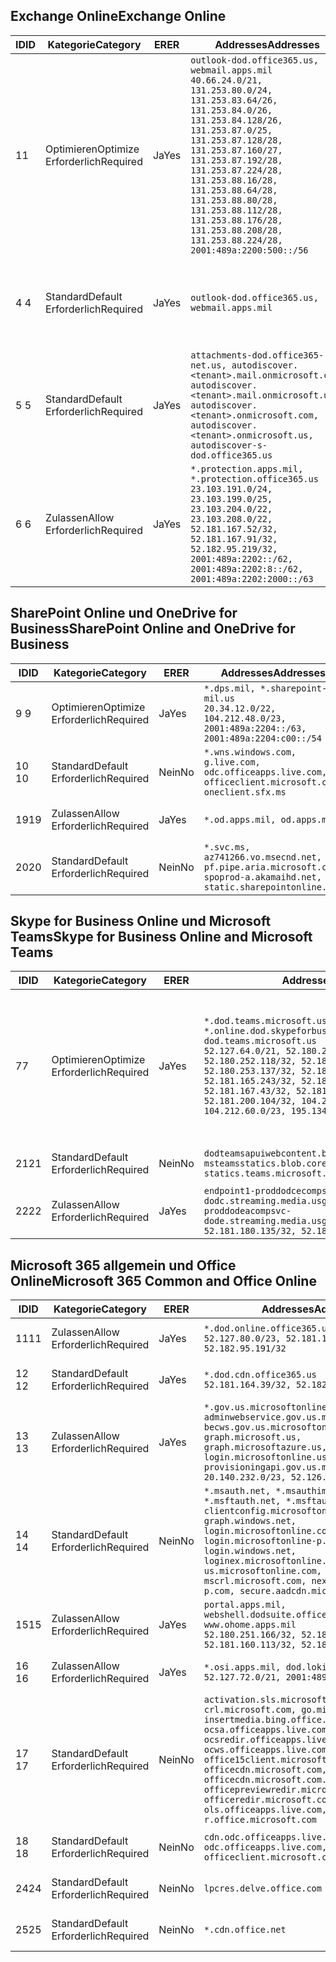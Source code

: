 <!--THIS FILE IS AUTOMATICALLY GENERATED. MANUAL CHANGES WILL BE OVERWRITTEN.-->
<!--Please contact the Office 365 Endpoints team with any questions.-->
<!--USGovDoD endpoints version 2020052800-->
<!--File generated 2020-06-13 17:00:10.1695-->

## <a name="exchange-online"></a><span data-ttu-id="ecf39-101">Exchange Online</span><span class="sxs-lookup"><span data-stu-id="ecf39-101">Exchange Online</span></span>

<span data-ttu-id="ecf39-102">ID</span><span class="sxs-lookup"><span data-stu-id="ecf39-102">ID</span></span> | <span data-ttu-id="ecf39-103">Kategorie</span><span class="sxs-lookup"><span data-stu-id="ecf39-103">Category</span></span> | <span data-ttu-id="ecf39-104">ER</span><span class="sxs-lookup"><span data-stu-id="ecf39-104">ER</span></span> | <span data-ttu-id="ecf39-105">Addresses</span><span class="sxs-lookup"><span data-stu-id="ecf39-105">Addresses</span></span> | <span data-ttu-id="ecf39-106">Ports</span><span class="sxs-lookup"><span data-stu-id="ecf39-106">Ports</span></span>
-- | -------------------- | --- | ---------------------------------------------------------------------------------------------------------------------------------------------------------------------------------------------------------------------------------------------------------------------------------------------------------------------------------------------------------------------------------------------- | -------------------------------
<span data-ttu-id="ecf39-107">1</span><span class="sxs-lookup"><span data-stu-id="ecf39-107">1</span></span> | <span data-ttu-id="ecf39-108">Optimieren</span><span class="sxs-lookup"><span data-stu-id="ecf39-108">Optimize</span></span><BR><span data-ttu-id="ecf39-109">Erforderlich</span><span class="sxs-lookup"><span data-stu-id="ecf39-109">Required</span></span> | <span data-ttu-id="ecf39-110">Ja</span><span class="sxs-lookup"><span data-stu-id="ecf39-110">Yes</span></span> | `outlook-dod.office365.us, webmail.apps.mil`<BR>`40.66.24.0/21, 131.253.80.0/24, 131.253.83.64/26, 131.253.84.0/26, 131.253.84.128/26, 131.253.87.0/25, 131.253.87.128/28, 131.253.87.160/27, 131.253.87.192/28, 131.253.87.224/28, 131.253.88.16/28, 131.253.88.64/28, 131.253.88.80/28, 131.253.88.112/28, 131.253.88.176/28, 131.253.88.208/28, 131.253.88.224/28, 2001:489a:2200:500::/56` | <span data-ttu-id="ecf39-111">**TCP:** 443, 80</span><span class="sxs-lookup"><span data-stu-id="ecf39-111">**TCP:** 443, 80</span></span>
<span data-ttu-id="ecf39-112">4 </span><span class="sxs-lookup"><span data-stu-id="ecf39-112">4</span></span> | <span data-ttu-id="ecf39-113">Standard</span><span class="sxs-lookup"><span data-stu-id="ecf39-113">Default</span></span><BR><span data-ttu-id="ecf39-114">Erforderlich</span><span class="sxs-lookup"><span data-stu-id="ecf39-114">Required</span></span> | <span data-ttu-id="ecf39-115">Ja</span><span class="sxs-lookup"><span data-stu-id="ecf39-115">Yes</span></span> | `outlook-dod.office365.us, webmail.apps.mil` | <span data-ttu-id="ecf39-116">**TCP:** 143, 25, 587, 993, 995</span><span class="sxs-lookup"><span data-stu-id="ecf39-116">**TCP:** 143, 25, 587, 993, 995</span></span>
<span data-ttu-id="ecf39-117">5 </span><span class="sxs-lookup"><span data-stu-id="ecf39-117">5</span></span> | <span data-ttu-id="ecf39-118">Standard</span><span class="sxs-lookup"><span data-stu-id="ecf39-118">Default</span></span><BR><span data-ttu-id="ecf39-119">Erforderlich</span><span class="sxs-lookup"><span data-stu-id="ecf39-119">Required</span></span> | <span data-ttu-id="ecf39-120">Ja</span><span class="sxs-lookup"><span data-stu-id="ecf39-120">Yes</span></span> | `attachments-dod.office365-net.us, autodiscover.<tenant>.mail.onmicrosoft.com, autodiscover.<tenant>.mail.onmicrosoft.us, autodiscover.<tenant>.onmicrosoft.com, autodiscover.<tenant>.onmicrosoft.us, autodiscover-s-dod.office365.us` | <span data-ttu-id="ecf39-121">**TCP:** 443, 80</span><span class="sxs-lookup"><span data-stu-id="ecf39-121">**TCP:** 443, 80</span></span>
<span data-ttu-id="ecf39-122">6 </span><span class="sxs-lookup"><span data-stu-id="ecf39-122">6</span></span> | <span data-ttu-id="ecf39-123">Zulassen</span><span class="sxs-lookup"><span data-stu-id="ecf39-123">Allow</span></span><BR><span data-ttu-id="ecf39-124">Erforderlich</span><span class="sxs-lookup"><span data-stu-id="ecf39-124">Required</span></span> | <span data-ttu-id="ecf39-125">Ja</span><span class="sxs-lookup"><span data-stu-id="ecf39-125">Yes</span></span> | `*.protection.apps.mil, *.protection.office365.us`<BR>`23.103.191.0/24, 23.103.199.0/25, 23.103.204.0/22, 23.103.208.0/22, 52.181.167.52/32, 52.181.167.91/32, 52.182.95.219/32, 2001:489a:2202::/62, 2001:489a:2202:8::/62, 2001:489a:2202:2000::/63` | <span data-ttu-id="ecf39-126">**TCP:** 25, 443</span><span class="sxs-lookup"><span data-stu-id="ecf39-126">**TCP:** 25, 443</span></span>

## <a name="sharepoint-online-and-onedrive-for-business"></a><span data-ttu-id="ecf39-127">SharePoint Online und OneDrive for Business</span><span class="sxs-lookup"><span data-stu-id="ecf39-127">SharePoint Online and OneDrive for Business</span></span>

<span data-ttu-id="ecf39-128">ID</span><span class="sxs-lookup"><span data-stu-id="ecf39-128">ID</span></span> | <span data-ttu-id="ecf39-129">Kategorie</span><span class="sxs-lookup"><span data-stu-id="ecf39-129">Category</span></span> | <span data-ttu-id="ecf39-130">ER</span><span class="sxs-lookup"><span data-stu-id="ecf39-130">ER</span></span> | <span data-ttu-id="ecf39-131">Addresses</span><span class="sxs-lookup"><span data-stu-id="ecf39-131">Addresses</span></span> | <span data-ttu-id="ecf39-132">Ports</span><span class="sxs-lookup"><span data-stu-id="ecf39-132">Ports</span></span>
-- | -------------------- | --- | ------------------------------------------------------------------------------------------------------------------- | ----------------
<span data-ttu-id="ecf39-133">9 </span><span class="sxs-lookup"><span data-stu-id="ecf39-133">9</span></span> | <span data-ttu-id="ecf39-134">Optimieren</span><span class="sxs-lookup"><span data-stu-id="ecf39-134">Optimize</span></span><BR><span data-ttu-id="ecf39-135">Erforderlich</span><span class="sxs-lookup"><span data-stu-id="ecf39-135">Required</span></span> | <span data-ttu-id="ecf39-136">Ja</span><span class="sxs-lookup"><span data-stu-id="ecf39-136">Yes</span></span> | `*.dps.mil, *.sharepoint-mil.us`<BR>`20.34.12.0/22, 104.212.48.0/23, 2001:489a:2204::/63, 2001:489a:2204:c00::/54` | <span data-ttu-id="ecf39-137">**TCP:** 443, 80</span><span class="sxs-lookup"><span data-stu-id="ecf39-137">**TCP:** 443, 80</span></span>
<span data-ttu-id="ecf39-138">10  </span><span class="sxs-lookup"><span data-stu-id="ecf39-138">10</span></span> | <span data-ttu-id="ecf39-139">Standard</span><span class="sxs-lookup"><span data-stu-id="ecf39-139">Default</span></span><BR><span data-ttu-id="ecf39-140">Erforderlich</span><span class="sxs-lookup"><span data-stu-id="ecf39-140">Required</span></span> | <span data-ttu-id="ecf39-141">Nein</span><span class="sxs-lookup"><span data-stu-id="ecf39-141">No</span></span> | `*.wns.windows.com, g.live.com, odc.officeapps.live.com, officeclient.microsoft.com, oneclient.sfx.ms` | <span data-ttu-id="ecf39-142">**TCP:** 443, 80</span><span class="sxs-lookup"><span data-stu-id="ecf39-142">**TCP:** 443, 80</span></span>
<span data-ttu-id="ecf39-143">19</span><span class="sxs-lookup"><span data-stu-id="ecf39-143">19</span></span> | <span data-ttu-id="ecf39-144">Zulassen</span><span class="sxs-lookup"><span data-stu-id="ecf39-144">Allow</span></span><BR><span data-ttu-id="ecf39-145">Erforderlich</span><span class="sxs-lookup"><span data-stu-id="ecf39-145">Required</span></span> | <span data-ttu-id="ecf39-146">Ja</span><span class="sxs-lookup"><span data-stu-id="ecf39-146">Yes</span></span> | `*.od.apps.mil, od.apps.mil` | <span data-ttu-id="ecf39-147">**TCP:** 443, 80</span><span class="sxs-lookup"><span data-stu-id="ecf39-147">**TCP:** 443, 80</span></span>
<span data-ttu-id="ecf39-148">20</span><span class="sxs-lookup"><span data-stu-id="ecf39-148">20</span></span> | <span data-ttu-id="ecf39-149">Standard</span><span class="sxs-lookup"><span data-stu-id="ecf39-149">Default</span></span><BR><span data-ttu-id="ecf39-150">Erforderlich</span><span class="sxs-lookup"><span data-stu-id="ecf39-150">Required</span></span> | <span data-ttu-id="ecf39-151">Nein</span><span class="sxs-lookup"><span data-stu-id="ecf39-151">No</span></span> | `*.svc.ms, az741266.vo.msecnd.net, pf.pipe.aria.microsoft.com, spoprod-a.akamaihd.net, static.sharepointonline.com` | <span data-ttu-id="ecf39-152">**TCP:** 443, 80</span><span class="sxs-lookup"><span data-stu-id="ecf39-152">**TCP:** 443, 80</span></span>

## <a name="skype-for-business-online-and-microsoft-teams"></a><span data-ttu-id="ecf39-153">Skype for Business Online und Microsoft Teams</span><span class="sxs-lookup"><span data-stu-id="ecf39-153">Skype for Business Online and Microsoft Teams</span></span>

<span data-ttu-id="ecf39-154">ID</span><span class="sxs-lookup"><span data-stu-id="ecf39-154">ID</span></span> | <span data-ttu-id="ecf39-155">Kategorie</span><span class="sxs-lookup"><span data-stu-id="ecf39-155">Category</span></span> | <span data-ttu-id="ecf39-156">ER</span><span class="sxs-lookup"><span data-stu-id="ecf39-156">ER</span></span> | <span data-ttu-id="ecf39-157">Addresses</span><span class="sxs-lookup"><span data-stu-id="ecf39-157">Addresses</span></span> | <span data-ttu-id="ecf39-158">Ports</span><span class="sxs-lookup"><span data-stu-id="ecf39-158">Ports</span></span>
-- | -------------------- | --- | -------------------------------------------------------------------------------------------------------------------------------------------------------------------------------------------------------------------------------------------------------------------------------------------------------------------------------------------------------- | -----------------------------------------------
<span data-ttu-id="ecf39-159">7</span><span class="sxs-lookup"><span data-stu-id="ecf39-159">7</span></span> | <span data-ttu-id="ecf39-160">Optimieren</span><span class="sxs-lookup"><span data-stu-id="ecf39-160">Optimize</span></span><BR><span data-ttu-id="ecf39-161">Erforderlich</span><span class="sxs-lookup"><span data-stu-id="ecf39-161">Required</span></span> | <span data-ttu-id="ecf39-162">Ja</span><span class="sxs-lookup"><span data-stu-id="ecf39-162">Yes</span></span> | `*.dod.teams.microsoft.us, *.online.dod.skypeforbusiness.us, dod.teams.microsoft.us`<BR>`52.127.64.0/21, 52.180.249.148/32, 52.180.252.118/32, 52.180.252.187/32, 52.180.253.137/32, 52.180.253.154/32, 52.181.165.243/32, 52.181.166.119/32, 52.181.167.43/32, 52.181.167.64/32, 52.181.200.104/32, 104.212.32.0/22, 104.212.60.0/23, 195.134.240.0/22` | <span data-ttu-id="ecf39-163">**TCP:** 443</span><span class="sxs-lookup"><span data-stu-id="ecf39-163">**TCP:** 443</span></span><BR><span data-ttu-id="ecf39-164">**UDP:** 3478, 3479, 3480, 3481</span><span class="sxs-lookup"><span data-stu-id="ecf39-164">**UDP:** 3478, 3479, 3480, 3481</span></span>
<span data-ttu-id="ecf39-165"> 21</span><span class="sxs-lookup"><span data-stu-id="ecf39-165">21</span></span> | <span data-ttu-id="ecf39-166">Standard</span><span class="sxs-lookup"><span data-stu-id="ecf39-166">Default</span></span><BR><span data-ttu-id="ecf39-167">Erforderlich</span><span class="sxs-lookup"><span data-stu-id="ecf39-167">Required</span></span> | <span data-ttu-id="ecf39-168">Nein</span><span class="sxs-lookup"><span data-stu-id="ecf39-168">No</span></span> | `dodteamsapuiwebcontent.blob.core.usgovcloudapi.net, msteamsstatics.blob.core.usgovcloudapi.net, statics.teams.microsoft.com` | <span data-ttu-id="ecf39-169">**TCP:** 443</span><span class="sxs-lookup"><span data-stu-id="ecf39-169">**TCP:** 443</span></span>
<span data-ttu-id="ecf39-170">22</span><span class="sxs-lookup"><span data-stu-id="ecf39-170">22</span></span> | <span data-ttu-id="ecf39-171">Zulassen</span><span class="sxs-lookup"><span data-stu-id="ecf39-171">Allow</span></span><BR><span data-ttu-id="ecf39-172">Erforderlich</span><span class="sxs-lookup"><span data-stu-id="ecf39-172">Required</span></span> | <span data-ttu-id="ecf39-173">Ja</span><span class="sxs-lookup"><span data-stu-id="ecf39-173">Yes</span></span> | `endpoint1-proddodcecompsvc-dodc.streaming.media.usgovcloudapi.net, endpoint1-proddodeacompsvc-dode.streaming.media.usgovcloudapi.net`<BR>`52.181.180.135/32, 52.182.53.6/32` | <span data-ttu-id="ecf39-174">**TCP:** 443</span><span class="sxs-lookup"><span data-stu-id="ecf39-174">**TCP:** 443</span></span>

## <a name="microsoft-365-common-and-office-online"></a><span data-ttu-id="ecf39-175">Microsoft 365 allgemein und Office Online</span><span class="sxs-lookup"><span data-stu-id="ecf39-175">Microsoft 365 Common and Office Online</span></span>

<span data-ttu-id="ecf39-176">ID</span><span class="sxs-lookup"><span data-stu-id="ecf39-176">ID</span></span> | <span data-ttu-id="ecf39-177">Kategorie</span><span class="sxs-lookup"><span data-stu-id="ecf39-177">Category</span></span> | <span data-ttu-id="ecf39-178">ER</span><span class="sxs-lookup"><span data-stu-id="ecf39-178">ER</span></span> | <span data-ttu-id="ecf39-179">Addresses</span><span class="sxs-lookup"><span data-stu-id="ecf39-179">Addresses</span></span> | <span data-ttu-id="ecf39-180">Ports</span><span class="sxs-lookup"><span data-stu-id="ecf39-180">Ports</span></span>
-- | ------------------- | --- | ---------------------------------------------------------------------------------------------------------------------------------------------------------------------------------------------------------------------------------------------------------------------------------------------------------------------------------------------------------------------------------------------- | ----------------
<span data-ttu-id="ecf39-181">11</span><span class="sxs-lookup"><span data-stu-id="ecf39-181">11</span></span> | <span data-ttu-id="ecf39-182">Zulassen</span><span class="sxs-lookup"><span data-stu-id="ecf39-182">Allow</span></span><BR><span data-ttu-id="ecf39-183">Erforderlich</span><span class="sxs-lookup"><span data-stu-id="ecf39-183">Required</span></span> | <span data-ttu-id="ecf39-184">Ja</span><span class="sxs-lookup"><span data-stu-id="ecf39-184">Yes</span></span> | `*.dod.online.office365.us`<BR>`52.127.80.0/23, 52.181.164.39/32, 52.182.95.191/32` | <span data-ttu-id="ecf39-185">**TCP:** 443</span><span class="sxs-lookup"><span data-stu-id="ecf39-185">**TCP:** 443</span></span>
<span data-ttu-id="ecf39-186">12 </span><span class="sxs-lookup"><span data-stu-id="ecf39-186">12</span></span> | <span data-ttu-id="ecf39-187">Standard</span><span class="sxs-lookup"><span data-stu-id="ecf39-187">Default</span></span><BR><span data-ttu-id="ecf39-188">Erforderlich</span><span class="sxs-lookup"><span data-stu-id="ecf39-188">Required</span></span> | <span data-ttu-id="ecf39-189">Ja</span><span class="sxs-lookup"><span data-stu-id="ecf39-189">Yes</span></span> | `*.dod.cdn.office365.us`<BR>`52.181.164.39/32, 52.182.95.191/32` | <span data-ttu-id="ecf39-190">**TCP:** 443</span><span class="sxs-lookup"><span data-stu-id="ecf39-190">**TCP:** 443</span></span>
<span data-ttu-id="ecf39-191">13 </span><span class="sxs-lookup"><span data-stu-id="ecf39-191">13</span></span> | <span data-ttu-id="ecf39-192">Zulassen</span><span class="sxs-lookup"><span data-stu-id="ecf39-192">Allow</span></span><BR><span data-ttu-id="ecf39-193">Erforderlich</span><span class="sxs-lookup"><span data-stu-id="ecf39-193">Required</span></span> | <span data-ttu-id="ecf39-194">Ja</span><span class="sxs-lookup"><span data-stu-id="ecf39-194">Yes</span></span> | `*.gov.us.microsoftonline.com, adminwebservice.gov.us.microsoftonline.com, becws.gov.us.microsoftonline.com, dod-graph.microsoft.us, graph.microsoftazure.us, login.microsoftonline.us, provisioningapi.gov.us.microsoftonline.com`<BR>`20.140.232.0/23, 52.126.194.0/23` | <span data-ttu-id="ecf39-195">**TCP:** 443</span><span class="sxs-lookup"><span data-stu-id="ecf39-195">**TCP:** 443</span></span>
<span data-ttu-id="ecf39-196">14 </span><span class="sxs-lookup"><span data-stu-id="ecf39-196">14</span></span> | <span data-ttu-id="ecf39-197">Standard</span><span class="sxs-lookup"><span data-stu-id="ecf39-197">Default</span></span><BR><span data-ttu-id="ecf39-198">Erforderlich</span><span class="sxs-lookup"><span data-stu-id="ecf39-198">Required</span></span> | <span data-ttu-id="ecf39-199">Nein</span><span class="sxs-lookup"><span data-stu-id="ecf39-199">No</span></span> | `*.msauth.net, *.msauthimages.us, *.msftauth.net, *.msftauthimages.us, clientconfig.microsoftonline-p.net, graph.windows.net, login.microsoftonline.com, login.microsoftonline-p.com, login.windows.net, loginex.microsoftonline.com, login-us.microsoftonline.com, mscrl.microsoft.com, nexus.microsoftonline-p.com, secure.aadcdn.microsoftonline-p.com` | <span data-ttu-id="ecf39-200">**TCP:** 443</span><span class="sxs-lookup"><span data-stu-id="ecf39-200">**TCP:** 443</span></span>
<span data-ttu-id="ecf39-201">15</span><span class="sxs-lookup"><span data-stu-id="ecf39-201">15</span></span> | <span data-ttu-id="ecf39-202">Zulassen</span><span class="sxs-lookup"><span data-stu-id="ecf39-202">Allow</span></span><BR><span data-ttu-id="ecf39-203">Erforderlich</span><span class="sxs-lookup"><span data-stu-id="ecf39-203">Required</span></span> | <span data-ttu-id="ecf39-204">Ja</span><span class="sxs-lookup"><span data-stu-id="ecf39-204">Yes</span></span> | `portal.apps.mil, webshell.dodsuite.office365.us, www.ohome.apps.mil`<BR>`52.180.251.166/32, 52.181.160.19/32, 52.181.160.113/32, 52.182.92.132/32` | <span data-ttu-id="ecf39-205">**TCP:** 443</span><span class="sxs-lookup"><span data-stu-id="ecf39-205">**TCP:** 443</span></span>
<span data-ttu-id="ecf39-206">16 </span><span class="sxs-lookup"><span data-stu-id="ecf39-206">16</span></span> | <span data-ttu-id="ecf39-207">Zulassen</span><span class="sxs-lookup"><span data-stu-id="ecf39-207">Allow</span></span><BR><span data-ttu-id="ecf39-208">Erforderlich</span><span class="sxs-lookup"><span data-stu-id="ecf39-208">Required</span></span> | <span data-ttu-id="ecf39-209">Ja</span><span class="sxs-lookup"><span data-stu-id="ecf39-209">Yes</span></span> | `*.osi.apps.mil, dod.loki.office365.us`<BR>`52.127.72.0/21, 2001:489a:2206::/48` | <span data-ttu-id="ecf39-210">**TCP:** 443</span><span class="sxs-lookup"><span data-stu-id="ecf39-210">**TCP:** 443</span></span>
<span data-ttu-id="ecf39-211">17 </span><span class="sxs-lookup"><span data-stu-id="ecf39-211">17</span></span> | <span data-ttu-id="ecf39-212">Standard</span><span class="sxs-lookup"><span data-stu-id="ecf39-212">Default</span></span><BR><span data-ttu-id="ecf39-213">Erforderlich</span><span class="sxs-lookup"><span data-stu-id="ecf39-213">Required</span></span> | <span data-ttu-id="ecf39-214">Nein</span><span class="sxs-lookup"><span data-stu-id="ecf39-214">No</span></span> | `activation.sls.microsoft.com, crl.microsoft.com, go.microsoft.com, insertmedia.bing.office.net, ocsa.officeapps.live.com, ocsredir.officeapps.live.com, ocws.officeapps.live.com, office15client.microsoft.com, officecdn.microsoft.com, officecdn.microsoft.com.edgesuite.net, officepreviewredir.microsoft.com, officeredir.microsoft.com, ols.officeapps.live.com, r.office.microsoft.com` | <span data-ttu-id="ecf39-215">**TCP:** 443, 80</span><span class="sxs-lookup"><span data-stu-id="ecf39-215">**TCP:** 443, 80</span></span>
<span data-ttu-id="ecf39-216">18 </span><span class="sxs-lookup"><span data-stu-id="ecf39-216">18</span></span> | <span data-ttu-id="ecf39-217">Standard</span><span class="sxs-lookup"><span data-stu-id="ecf39-217">Default</span></span><BR><span data-ttu-id="ecf39-218">Erforderlich</span><span class="sxs-lookup"><span data-stu-id="ecf39-218">Required</span></span> | <span data-ttu-id="ecf39-219">Nein</span><span class="sxs-lookup"><span data-stu-id="ecf39-219">No</span></span> | `cdn.odc.officeapps.live.com, odc.officeapps.live.com, officeclient.microsoft.com` | <span data-ttu-id="ecf39-220">**TCP:** 443, 80</span><span class="sxs-lookup"><span data-stu-id="ecf39-220">**TCP:** 443, 80</span></span>
<span data-ttu-id="ecf39-221">24</span><span class="sxs-lookup"><span data-stu-id="ecf39-221">24</span></span> | <span data-ttu-id="ecf39-222">Standard</span><span class="sxs-lookup"><span data-stu-id="ecf39-222">Default</span></span><BR><span data-ttu-id="ecf39-223">Erforderlich</span><span class="sxs-lookup"><span data-stu-id="ecf39-223">Required</span></span> | <span data-ttu-id="ecf39-224">Nein</span><span class="sxs-lookup"><span data-stu-id="ecf39-224">No</span></span> | `lpcres.delve.office.com` | <span data-ttu-id="ecf39-225">**TCP:** 443</span><span class="sxs-lookup"><span data-stu-id="ecf39-225">**TCP:** 443</span></span>
<span data-ttu-id="ecf39-226">25</span><span class="sxs-lookup"><span data-stu-id="ecf39-226">25</span></span> | <span data-ttu-id="ecf39-227">Standard</span><span class="sxs-lookup"><span data-stu-id="ecf39-227">Default</span></span><BR><span data-ttu-id="ecf39-228">Erforderlich</span><span class="sxs-lookup"><span data-stu-id="ecf39-228">Required</span></span> | <span data-ttu-id="ecf39-229">Nein</span><span class="sxs-lookup"><span data-stu-id="ecf39-229">No</span></span> | `*.cdn.office.net` | <span data-ttu-id="ecf39-230">**TCP:** 443</span><span class="sxs-lookup"><span data-stu-id="ecf39-230">**TCP:** 443</span></span>
